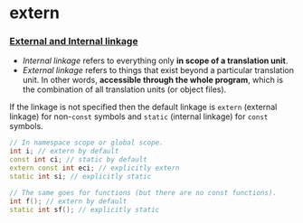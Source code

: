 # extern

### [External  and Internal linkage](https://learn.microsoft.com/en-us/cpp/cpp/program-and-linkage-cpp?view=msvc-170)

* _Internal linkage_ refers to everything only **in scope of a translation unit**.
* _External linkage_ refers to things that exist beyond a particular translation unit. In other words, **accessible through the whole program**, which is the combination of all translation units (or object files).

If the linkage is not specified then the default linkage is `extern` (external linkage) for non-`const` symbols and `static` (internal linkage) for `const` symbols.

```cpp
// In namespace scope or global scope.
int i; // extern by default
const int ci; // static by default
extern const int eci; // explicitly extern
static int si; // explicitly static

// The same goes for functions (but there are no const functions).
int f(); // extern by default
static int sf(); // explicitly static
```

